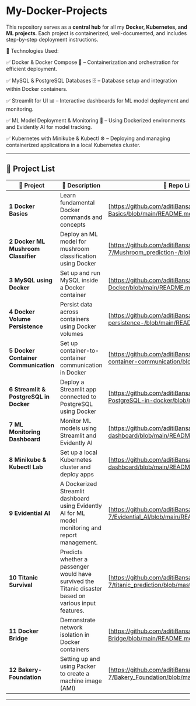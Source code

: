 # My-Docker-Projects
This repository serves as a **central hub** for all my **Docker, Kubernetes, and ML projects**. Each project is containerized, well-documented, and includes step-by-step deployment instructions.  

📌 Technologies Used:  

✅ Docker & Docker Compose 🐳 – Containerization and orchestration for efficient deployment.  


✅ MySQL & PostgreSQL Databases 🗄️ – Database setup and integration within Docker containers.  


✅ Streamlit for UI 📊 – Interactive dashboards for ML model deployment and monitoring.  


✅ ML Model Deployment & Monitoring 🤖 – Using Dockerized environments and Evidently AI for model tracking.  


✅ Kubernetes with Minikube & Kubectl ⚙️ – Deploying and managing containerized applications in a local Kubernetes cluster.  


---

## 📂 Project List  

| 🔹 Project | 📌 Description | 🔗 Repo Link |
|------------|--------------|--------------|
| **1 Docker Basics** | Learn fundamental Docker commands and concepts | [https://github.com/aditiBansal-7/Docker-Basics/blob/main/README.md] |
| **2 Docker ML Mushroom Classifier** | Deploy an ML model for mushroom classification using Docker | [https://github.com/aditiBansal-7/Mushroom_prediction-/blob/master/README.md] |
| **3 MySQL using Docker** | Set up and run MySQL inside a Docker container | [https://github.com/aditiBansal-7/MySQL-using-Docker/blob/main/README.md] |
| **4 Docker Volume Persistence** | Persist data across containers using Docker volumes | [https://github.com/aditiBansal-7/docker-volume-persistence-/blob/main/README.md] |
| **5 Docker Container Communication** | Set up container-to-container communication in Docker | [https://github.com/aditiBansal-7/docker-container-communication/blob/main/README.md] |
| **6 Streamlit & PostgreSQL in Docker** | Deploy a Streamlit app connected to PostgreSQL using Docker | [https://github.com/aditiBansal-7/Streamlit-PostgreSQL-in-docker/blob/main/README.md] |
| **7 ML Monitoring Dashboard** | Monitor ML models using Streamlit and Evidently AI | [https://github.com/aditiBansal-7/ml-monitoring-dashboard/blob/main/README.md] |
| **8 Minikube & Kubectl Lab** | Set up a local Kubernetes cluster and deploy apps | [https://github.com/aditiBansal-7/ml-monitoring-dashboard/blob/main/README.md] |
| **9 Evidential AI** | A Dockerized Streamlit dashboard using Evidently AI for ML model monitoring and report management. | [https://github.com/aditiBansal-7/Evidential_AI/blob/main/README.md]|
| **10 Titanic Survival** | Predicts whether a passenger would have survived the Titanic disaster based on various input features. | [https://github.com/aditiBansal-7/titanic_prediction/blob/master/README.md] |
| **11 Docker Bridge** | Demonstrate network isolation in Docker containers | [https://github.com/aditiBansal-7/Docker-Bridge/blob/main/README.md] |  
| **12 Bakery-Foundation** | Setting up and using Packer to create a machine image (AMI) | [https://github.com/aditiBansal-7/Bakery_Foundation/blob/main/README.md] |  

---

